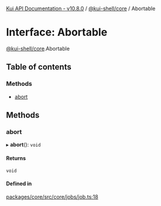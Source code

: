 [Kui API Documentation - v10.8.0](../README.md) / [@kui-shell/core](../modules/kui_shell_core.md) / Abortable

# Interface: Abortable

[@kui-shell/core](../modules/kui_shell_core.md).Abortable

## Table of contents

### Methods

- [abort](kui_shell_core.Abortable.md#abort)

## Methods

### abort

▸ **abort**(): `void`

#### Returns

`void`

#### Defined in

[packages/core/src/core/jobs/job.ts:18](https://github.com/kubernetes-sigs/kui/blob/kui/packages/core/src/core/jobs/job.ts#L18)
